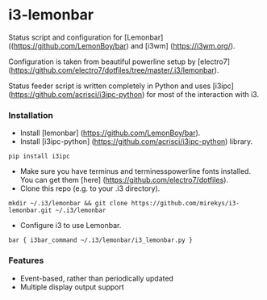 # i3-lemonbar

Status script and configuration for [Lemonbar] ((https://github.com/LemonBoy/bar) and [i3wm] (https://i3wm.org/).

Configuration is taken from beautiful powerline setup by [electro7] (https://github.com/electro7/dotfiles/tree/master/.i3/lemonbar).

Status feeder script is written completely in Python and uses [i3ipc] (https://github.com/acrisci/i3ipc-python) for most of the interaction with i3.

### Installation

* Install [lemonbar] (https://github.com/LemonBoy/bar).
* Install [i3ipc-python] (https://github.com/acrisci/i3ipc-python) library.

``pip install i3ipc``

* Make sure you have terminus and terminesspowerline fonts installed. You can get them [here] (https://github.com/electro7/dotfiles).
* Clone this repo (e.g. to your .i3 directory).

``mkdir ~/.i3/lemonbar && git clone https://github.com/mirekys/i3-lemonbar.git ~/.i3/lemonbar``

* Configure i3 to use Lemonbar.

``
bar {
        i3bar_command ~/.i3/lemonbar/i3_lemonbar.py
}
``

### Features

* Event-based, rather than periodically updated
* Multiple display output support
